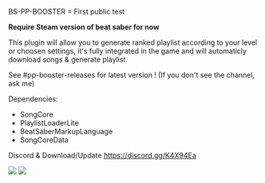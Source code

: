 BS-PP-BOOSTER = First public test

**Require Steam version of beat saber for now**

This plugin will allow you to generate ranked playlist according to your level or choosen settings, it's fully integrated in the game and will automaticly download songs & generate playlist.

See #pp-booster-releases for latest version ! (If you don't see the channel, ask me)

Dependencies:
- SongCore
- PlaylistLoaderLite
- BeatSaberMarkupLanguage
- SongCoreData

Discord & Download/Update
https://discord.gg/K4X94Ea

![](https://puu.sh/FYRDY/71bb19748a.jpg)
![](https://puu.sh/FYUpO/2b9f972e2a.jpg)

